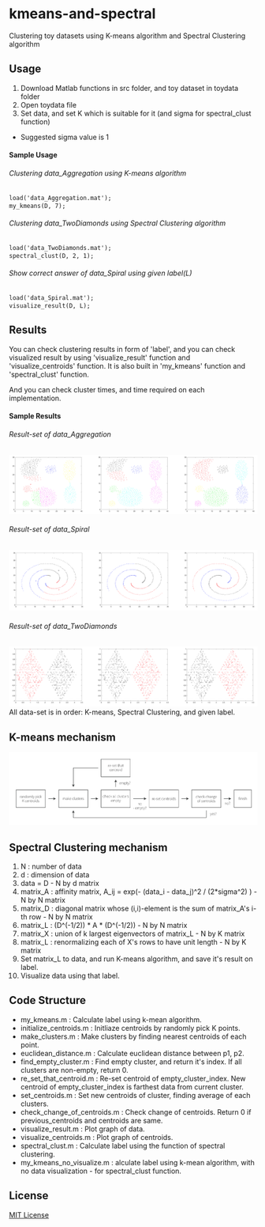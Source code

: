 # kmeans-and-spectral
Clustering toy datasets using K-means algorithm and Spectral Clustering algorithm

## Usage
  1. Download Matlab functions in src folder, and toy dataset in toydata folder
  1. Open toydata file
  1. Set data, and set K which is suitable for it (and sigma for spectral_clust function)
- Suggested sigma value is 1

#### Sample Usage
###### Clustering data_Aggregation using K-means algorithm
```
load('data_Aggregation.mat');
my_kmeans(D, 7);
```
###### Clustering data_TwoDiamonds using Spectral Clustering algorithm
```
load('data_TwoDiamonds.mat');
spectral_clust(D, 2, 1);
```
###### Show correct answer of data_Spiral using given label(L)
```
load('data_Spiral.mat');
visualize_result(D, L);
```

## Results
You can check clustering results in form of 'label', and you can check visualized result by using 'visualize_result' function and 'visualize_centroids' function. It is also built in 'my_kmeans' function and 'spectral_clust' function.

And you can check cluster times, and time required on each implementation.

#### Sample Results
###### Result-set of data_Aggregation
![Alt Text](https://github.com/PJunhyuk/kmeans-and-spectral/blob/master/img/aggregation_set_1.png)
###### Result-set of data_Spiral
![Alt Text](https://github.com/PJunhyuk/kmeans-and-spectral/blob/master/img/spiral_set_1.png)
###### Result-set of data_TwoDiamonds
![Alt Text](https://github.com/PJunhyuk/kmeans-and-spectral/blob/master/img/twodiamonds_set_1.png)
All data-set is in order: K-means, Spectral Clustering, and given label.

## K-means mechanism
![Alt Text](https://github.com/PJunhyuk/kmeans-and-spectral/blob/master/img/kmeans-mechanism_1.png)
## Spectral Clustering mechanism

1. N : number of data
1. d : dimension of data
1. data = D - N by d matrix
1. matrix_A : affinity matrix, A_ij = exp(- (data_i - data_j)^2 / (2*sigma^2) ) - N by N matrix
1. matrix_D : diagonal matrix whose (i,i)-element is the sum of matrix_A's i-th row - N by N matrix
1. matrix_L : (D^(-1/2)) * A * (D^(-1/2)) - N by N matrix
1. matrix_X : union of k largest eigenvectors of matrix_L - N by K matrix
1. matrix_L : renormalizing each of X's rows to have unit length - N by K matrix
1. Set matrix_L to data, and run K-means algorithm, and save it's result on label.
1. Visualize data using that label.

## Code Structure
-	my_kmeans.m : Calculate label using k-mean algorithm.
- initialize_centroids.m : Initliaze centroids by randomly pick K points.
- make_clusters.m : Make clusters by finding nearest centroids of each point.
- euclidean_distance.m : Calculate euclidean distance between p1, p2.
- find_empty_cluster.m : Find empty cluster, and return it's index. If all clusters are non-empty, return 0.
- re_set_that_centroid.m : Re-set centroid of empty_cluster_index. New centroid of empty_cluster_index is farthest data from current cluster.
- set_centroids.m : Set new centroids of cluster, finding average of each clusters.
- check_change_of_centroids.m : Check change of centroids. Return 0 if previous_centroids and centroids are same.
- visualize_result.m : Plot graph of data.
- visualize_centroids.m : Plot graph of centroids.
- spectral_clust.m : Calculate label using the function of spectral clustering.
- my_kmeans_no_visualize.m : alculate label using k-mean algorithm, with no data visualization - for spectral_clust function.

## License
[MIT License](https://github.com/PJunhyuk/kmeans-and-spectral/blob/master/LICENSE)
